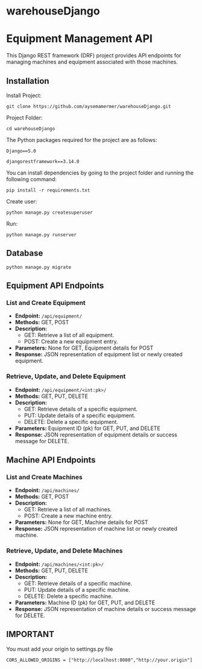 # warehouseDjango

# Equipment Management API

This Django REST framework (DRF) project provides API endpoints for managing machines and equipment associated with those machines.

## Installation

Install Project:
```
git clone https://github.com/aysemamermer/warehouseDjango.git
```

Project Folder:
```
cd warehouseDjango
```
The Python packages required for the project are as follows:

`Django==5.0`

`djangorestframework==3.14.0`

You can install dependencies by going to the project folder and running the following command:
```
pip install -r requirements.txt
```

Create user:
```
python manage.py createsuperuser
```

Run:
```
python manage.py runserver
```

## Database

```
python manage.py migrate
```

## Equipment API Endpoints

### List and Create Equipment

- **Endpoint:** `/api/equipment/`
- **Methods:** GET, POST
- **Description:** 
  - GET: Retrieve a list of all equipment.
  - POST: Create a new equipment entry.
- **Parameters:** None for GET, Equipment details for POST
- **Response:** JSON representation of equipment list or newly created equipment.

### Retrieve, Update, and Delete Equipment

- **Endpoint:** `/api/equipment/<int:pk>/`
- **Methods:** GET, PUT, DELETE
- **Description:** 
  - GET: Retrieve details of a specific equipment.
  - PUT: Update details of a specific equipment.
  - DELETE: Delete a specific equipment.
- **Parameters:** Equipment ID (pk) for GET, PUT, and DELETE
- **Response:** JSON representation of equipment details or success message for DELETE.


## Machine API Endpoints

### List and Create Machines

- **Endpoint:** `/api/machines/`
- **Methods:** GET, POST
- **Description:** 
  - GET: Retrieve a list of all machines.
  - POST: Create a new machine entry.
- **Parameters:** None for GET, Machine details for POST
- **Response:** JSON representation of machine list or newly created machine.

### Retrieve, Update, and Delete Machines

- **Endpoint:** `/api/machines/<int:pk>/`
- **Methods:** GET, PUT, DELETE
- **Description:** 
  - GET: Retrieve details of a specific machine.
  - PUT: Update details of a specific machine.
  - DELETE: Delete a specific machine.
- **Parameters:** Machine ID (pk) for GET, PUT, and DELETE
- **Response:** JSON representation of machine details or success message for DELETE.



## IMPORTANT
You must add your origin to settings.py file 

```
CORS_ALLOWED_ORIGINS = ["http://localhost:8080","http://your.origin"]
```
